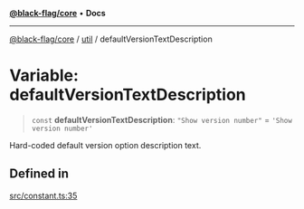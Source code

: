 [**@black-flag/core**](../../README.md) • **Docs**

***

[@black-flag/core](../../README.md) / [util](../README.md) / defaultVersionTextDescription

# Variable: defaultVersionTextDescription

> `const` **defaultVersionTextDescription**: `"Show version number"` = `'Show version number'`

Hard-coded default version option description text.

## Defined in

[src/constant.ts:35](https://github.com/Xunnamius/black-flag/blob/cdc6af55387aac92b7d9fc16a57790068e4b6d49/src/constant.ts#L35)

